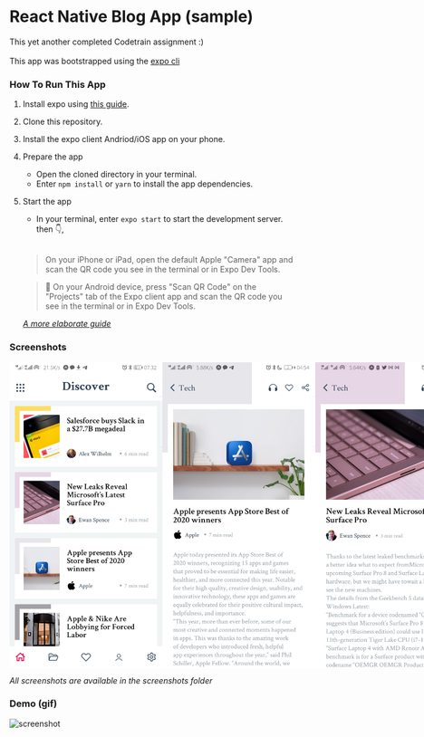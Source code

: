 # React Native Blog App (sample)
This yet another completed Codetrain assignment :)
<br/><br/>
This app was bootstrapped using the [expo cli](https://expo.io/)

### How To Run This App
1. Install expo using [this guide](https://docs.expo.io/get-started/installation/).
2. Clone this repository.
3. Install the expo client Andriod/iOS app on your phone.
4. Prepare the app
	- Open the cloned directory in your terminal.
	- Enter `npm install` or `yarn` to install the app dependencies.
5. Start the app
	- In your terminal, enter `expo start`  to start the development server. then 👇,
	<br/>

	> On your iPhone or iPad, open the default Apple "Camera" app and scan the QR code you see in the terminal or in Expo Dev Tools.

	> 🤖 On your Android device, press "Scan QR Code" on the "Projects" tab of the Expo client app and scan the QR code you see in the terminal or in Expo Dev Tools.

	[*A more elaborate guide*](https://docs.expo.io/get-started/create-a-new-app/#opening-the-app-on-your-phonetablet)



###  Screenshots
<div style="display: flex; align-items: center; justify-content: space-between">
	<img src="./screenshots/1.jpg" alt="screenshot" width="270px" height="auto">
	<img src="./screenshots/2.jpg" alt="screenshot" width="270px" height="auto">
	<img src="./screenshots/4.jpg" alt="screenshot" width="270px" height="auto">
</div>

*All screenshots are available in the screenshots folder*

### Demo (gif)
<img src="./screenshots/gif.gif" alt="screenshot" width="270px" height="auto">
